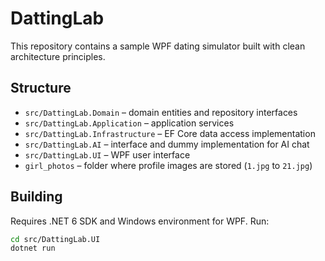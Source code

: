# DattingLab

This repository contains a sample WPF dating simulator built with clean architecture principles.

## Structure

- `src/DattingLab.Domain` – domain entities and repository interfaces
- `src/DattingLab.Application` – application services
- `src/DattingLab.Infrastructure` – EF Core data access implementation
- `src/DattingLab.AI` – interface and dummy implementation for AI chat
- `src/DattingLab.UI` – WPF user interface
- `girl_photos` – folder where profile images are stored (`1.jpg` to `21.jpg`)

## Building

Requires .NET 6 SDK and Windows environment for WPF. Run:

```bash
cd src/DattingLab.UI
dotnet run
```
